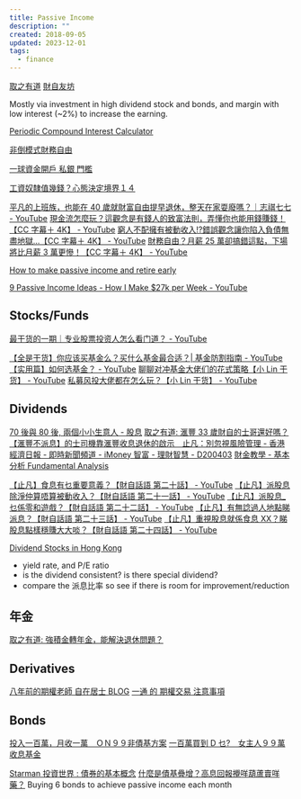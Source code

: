 ```yaml
---
title: Passive Income
description: ""
created: 2018-09-05
updated: 2023-12-01
tags:
  - finance
---
```


[取之有道](https://www.cpleung826.com/)
[財自友坊](http://finfreefdgroup.blogspot.com/)

Mostly via investment in high dividend stock and bonds, and margin with low interest (~2%) to increase the earning.

[Periodic Compound Interest Calculator](https://www.calculatorsoup.com/calculators/financial/compound-interest-calculator-periodic.php)

[非倒模式財務自由](http://hk70s.blogspot.com/2016/10/blog-post_19.html)

[一球資金開戶 私銀 門檻](http://hk70s.blogspot.com/2016/08/blog-post_9.html)

[工資奴隸值幾錢？心態決定境界１４](http://hk70s.blogspot.com/2017/01/blog-post_17.html)

[平凡的上班族，也能在 40 歲就財富自由提早退休，整天在家耍廢嗎？｜志祺七七 - YouTube](https://www.youtube.com/watch?v=q9S6tJNOQcY)
[現金流怎麼玩？這觀念是有錢人的致富法則，弄懂你也能用錢賺錢！【CC 字幕＋ 4K】 - YouTube](https://www.youtube.com/watch?v=5-eS7Qs5_p0)
[窮人不配擁有被動收入!?錯誤觀念讓你陷入負債無盡地獄...【CC 字幕＋ 4K】 - YouTube](https://www.youtube.com/watch?v=eG2OomBTprQ)
[財務自由？月薪 25 萬卻搞錯這點，下場將比月薪 3 萬更慘！【CC 字幕＋ 4K】 - YouTube](https://www.youtube.com/watch?v=w1YrfsI-rmM)

[How to make passive income and retire early](https://www.cnbc.com/amp/2021/02/05/how-to-make-passive-income-and-retire-early.html)

[9 Passive Income Ideas - How I Make $27k per Week - YouTube](https://www.youtube.com/watch?v=M5y69v1RbU0)

## Stocks/Funds

[最干货的一期｜专业股票投资人怎么看门道？ - YouTube](https://www.youtube.com/watch?v=xnIYIpXKvNM)

[【全是干货】你应该买基金么？买什么基金最合适？| 基金防割指南 - YouTube](https://www.youtube.com/watch?v=d_kJgwxhOJM)
[【实用篇】如何选基金？ - YouTube](https://www.youtube.com/watch?v=kRmOaRDWnIg)
[聊聊对冲基金大佬们的花式策略【小 Lin 干货】 - YouTube](https://www.youtube.com/watch?v=pBy9aw-xWXw)
[私募风投大佬都在怎么玩？【小 Lin 干货】 - YouTube](https://www.youtube.com/watch?v=Vo8pEe615eQ)

## Dividends

[70 後與 80 後, 兩個小小生意人 - 股息](http://hk70s.blogspot.com/search/label/dividend)
[取之有道: 滙豐 33 歲財自的士哥還好嗎？](https://www.cpleung826.com/2020/04/33.html?m=1)
[【滙豐不派息】的士司機靠滙豐收息退休的啟示　止凡：別忽視風險管理 - 香港經濟日報 - 即時新聞頻道 - iMoney 智富 - 理財智慧 - D200403](https://inews.hket.com/article/2609633)
[財金教學 - 基本分析 Fundamental Analysis](http://www.aastocks.com/tc/stocks/education/fundamental-analysis)

[【止凡】食息有乜重要意義？【財自話語 第二十話】 - YouTube](https://www.youtube.com/watch?v=lqSx3xEz4TE)
[【止凡】派股息除淨仲算唔算被動收入？【財自話語 第二十一話】 - YouTube](https://www.youtube.com/watch?v=0da_HpHEVo4)
[【止凡】派股息\_乜係零和遊戲？【財自話語 第二十二話】 - YouTube](https://www.youtube.com/watch?v=ie07s1f36sY)
[【止凡】有無諗過人地點睇派息？【財自話語 第二十三話】 - YouTube](https://www.youtube.com/watch?v=qQxcY0tHKZg)
[【止凡】重視股息就係食息 XX？睇股息點樣穩賺大大啖？【財自話語 第二十四話】 - YouTube](https://www.youtube.com/watch?v=QrpLt94jAqs)

[Dividend Stocks in Hong Kong](https://www.dividendyields.org/country/hong-kong/)

- yield rate, and P/E ratio
- is the dividend consistent? is there special dividend?
- compare the 派息比率 so see if there is room for improvement/reduction

## 年金

[取之有道: 強積金轉年金，能解決退休問題？](https://www.cpleung826.com/2021/10/blog-post_12.html)

## Derivatives

[八年前的期權老師 自在居士 BLOG](http://hk70s.blogspot.com/2014/12/blog_30.html)
[一通 的 期權交易 注意事項](http://hk70s.blogspot.com/2015/08/blog-post_12.html)

## Bonds

[投入一百萬，月收一萬　ＯＮ９９非債基方案](http://hk70s.blogspot.com/2017/01/blog-post_14.html)
[一百萬買到 D 乜?　女主人９９萬收息基金](http://hk70s.blogspot.com/2018/01/d.html)

[Starman 投資世界 : 債券的基本概念](http://starnman84.blogspot.com/search/label/債券的基本概念)
[什麼是債基疊增？高息回報攪咩葫蘆賣咩藥？](http://hk70s.blogspot.com/2016/12/blog-post_29.html)
Buying 6 bonds to achieve passive income each month
